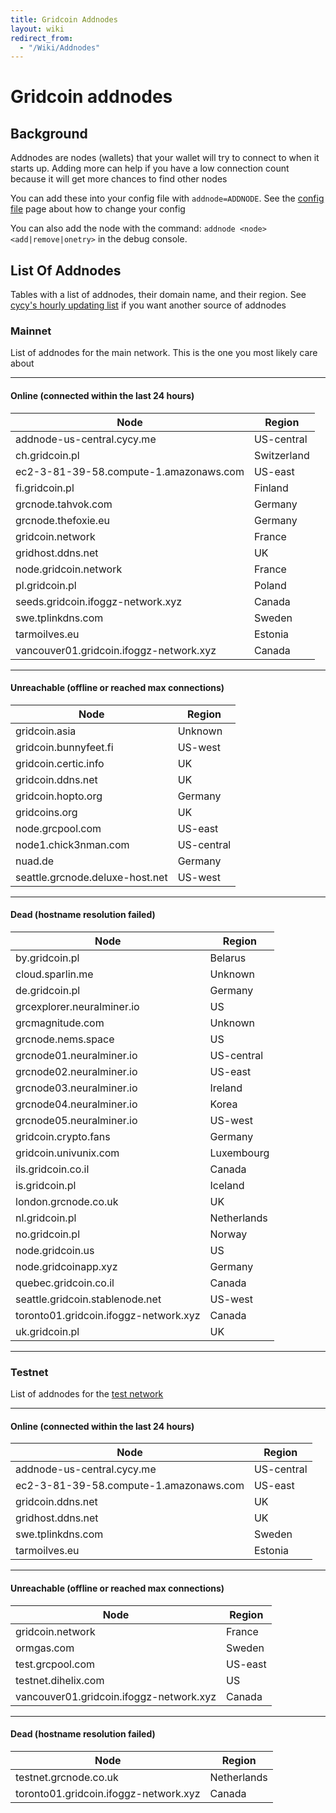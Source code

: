 ```yaml
---
title: Gridcoin Addnodes
layout: wiki
redirect_from:
  - "/Wiki/Addnodes"
---
```



# Gridcoin addnodes
## Background
Addnodes are nodes (wallets) that your wallet will try to connect to when it
starts up. Adding more can help if you have a low connection count because it
will get more chances to find other nodes

You can add these into your config file with `addnode=ADDNODE`. 
See the [config file](config-file "wikilink") page about how to change your config

You can also add the node with the command: `addnode <node> <add|remove|onetry>` 
in the debug console.



## List Of Addnodes

Tables with a list of addnodes, their domain name, and their region. See [cycy's hourly updating list](https://addnode.cycy.me)
if you want another source of addnodes


### Mainnet

List of addnodes for the main network. This is the one you most likely care about

------------

#### Online (connected within the last 24 hours)

| Node | Region |
|----|-----|
| addnode-us-central.cycy.me                 | US-central |
| ch.gridcoin.pl                             | Switzerland|
| ec2-3-81-39-58.compute-1.amazonaws.com     | US-east |
| fi.gridcoin.pl                             | Finland |
| grcnode.tahvok.com                         | Germany |
| grcnode.thefoxie.eu                        | Germany |
| gridcoin.network                           | France |
| gridhost.ddns.net                          | UK |
| node.gridcoin.network                      | France |
| pl.gridcoin.pl                             | Poland |
| seeds.gridcoin.ifoggz-network.xyz          | Canada |
| swe.tplinkdns.com                          | Sweden |
| tarmoilves.eu                              | Estonia |
| vancouver01.gridcoin.ifoggz-network.xyz    | Canada |

------------

#### Unreachable (offline or reached max connections)

| Node | Region |    
| ---- | ------ |
| gridcoin.asia                              | Unknown |
| gridcoin.bunnyfeet.fi                      | US-west |
| gridcoin.certic.info                       | UK |
| gridcoin.ddns.net                          | UK |
| gridcoin.hopto.org                         | Germany |
| gridcoins.org                              | UK |
| node.grcpool.com                           | US-east |
| node1.chick3nman.com                       | US-central |
| nuad.de                                    | Germany |
| seattle.grcnode.deluxe-host.net            | US-west |

------------

#### Dead (hostname resolution failed)

| Node | Region |    
| ---- | ------ |
| by.gridcoin.pl                             | Belarus |
| cloud.sparlin.me                           | Unknown |
| de.gridcoin.pl                             | Germany |
| grcexplorer.neuralminer.io                 | US |
| grcmagnitude.com                           | Unknown |
| grcnode.nems.space                         | US |
| grcnode01.neuralminer.io                   | US-central |
| grcnode02.neuralminer.io                   | US-east |
| grcnode03.neuralminer.io                   | Ireland |
| grcnode04.neuralminer.io                   | Korea |
| grcnode05.neuralminer.io                   | US-west |
| gridcoin.crypto.fans                       | Germany |
| gridcoin.univunix.com                      | Luxembourg |
| ils.gridcoin.co.il                         | Canada |
| is.gridcoin.pl                             | Iceland |
| london.grcnode.co.uk                       | UK |
| nl.gridcoin.pl                             | Netherlands |
| no.gridcoin.pl                             | Norway |
| node.gridcoin.us                           | US |
| node.gridcoinapp.xyz                       | Germany |
| quebec.gridcoin.co.il                      | Canada |
| seattle.gridcoin.stablenode.net            | US-west |
| toronto01.gridcoin.ifoggz-network.xyz      | Canada |
| uk.gridcoin.pl                             | UK |

------------

### Testnet

List of addnodes for the [test network](testnet "wikilink")

------------

#### Online (connected within the last 24 hours)

| Node | Region |
| ---- | ------ |
| addnode-us-central.cycy.me                 | US-central |
| ec2-3-81-39-58.compute-1.amazonaws.com     | US-east |
| gridcoin.ddns.net                          | UK |
| gridhost.ddns.net                          | UK |
| swe.tplinkdns.com                          | Sweden |
| tarmoilves.eu                              | Estonia |

------------

#### Unreachable (offline or reached max connections)

| Node | Region |
| ---- | ------ |
| gridcoin.network                           | France |
| ormgas.com                                 | Sweden |
| test.grcpool.com                           | US-east |
| testnet.dihelix.com                        | US |
| vancouver01.gridcoin.ifoggz-network.xyz    | Canada |

------------

#### Dead (hostname resolution failed)      

| Node | Region |
| ---- | ------ |
| testnet.grcnode.co.uk                      | Netherlands |
| toronto01.gridcoin.ifoggz-network.xyz      | Canada |